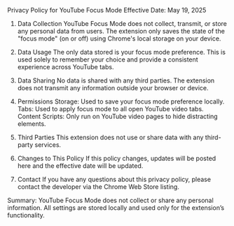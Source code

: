 Privacy Policy for YouTube Focus Mode
Effective Date: May 19, 2025

1. Data Collection
YouTube Focus Mode does not collect, transmit, or store any personal data from users. The extension only saves the state of the "focus mode" (on or off) using Chrome's local storage on your device.

2. Data Usage
The only data stored is your focus mode preference. This is used solely to remember your choice and provide a consistent experience across YouTube tabs.

3. Data Sharing
No data is shared with any third parties. The extension does not transmit any information outside your browser or device.

4. Permissions
Storage: Used to save your focus mode preference locally.
Tabs: Used to apply focus mode to all open YouTube video tabs.
Content Scripts: Only run on YouTube video pages to hide distracting elements.
5. Third Parties
This extension does not use or share data with any third-party services.

6. Changes to This Policy
If this policy changes, updates will be posted here and the effective date will be updated.

7. Contact
If you have any questions about this privacy policy, please contact the developer via the Chrome Web Store listing.

Summary:
YouTube Focus Mode does not collect or share any personal information. All settings are stored locally and used only for the extension’s functionality.